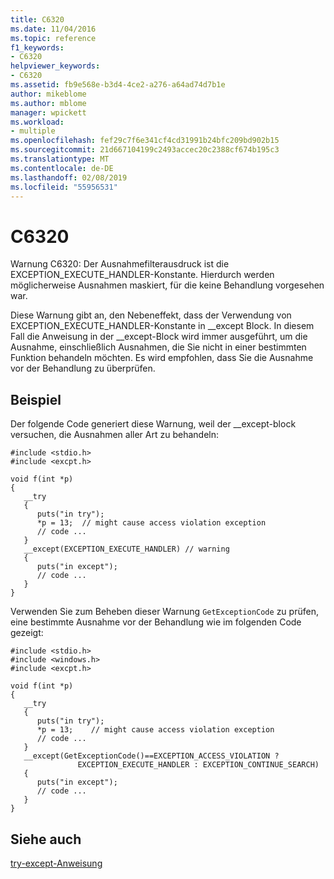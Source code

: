 ```yaml
---
title: C6320
ms.date: 11/04/2016
ms.topic: reference
f1_keywords:
- C6320
helpviewer_keywords:
- C6320
ms.assetid: fb9e568e-b3d4-4ce2-a276-a64ad74d7b1e
author: mikeblome
ms.author: mblome
manager: wpickett
ms.workload:
- multiple
ms.openlocfilehash: fef29c7f6e341cf4cd31991b24bfc209bd902b15
ms.sourcegitcommit: 21d667104199c2493accec20c2388cf674b195c3
ms.translationtype: MT
ms.contentlocale: de-DE
ms.lasthandoff: 02/08/2019
ms.locfileid: "55956531"
---
```

# <a name="c6320"></a>C6320
Warnung C6320: Der Ausnahmefilterausdruck ist die EXCEPTION_EXECUTE_HANDLER-Konstante. Hierdurch werden möglicherweise Ausnahmen maskiert, für die keine Behandlung vorgesehen war.

 Diese Warnung gibt an, den Nebeneffekt, dass der Verwendung von EXCEPTION_EXECUTE_HANDLER-Konstante in __except Block. In diesem Fall die Anweisung in der \__except-Block wird immer ausgeführt, um die Ausnahme, einschließlich Ausnahmen, die Sie nicht in einer bestimmten Funktion behandeln möchten. Es wird empfohlen, dass Sie die Ausnahme vor der Behandlung zu überprüfen.

## <a name="example"></a>Beispiel
 Der folgende Code generiert diese Warnung, weil der __except-block versuchen, die Ausnahmen aller Art zu behandeln:

```
#include <stdio.h>
#include <excpt.h>

void f(int *p)
{
   __try
   {
      puts("in try");
      *p = 13;  // might cause access violation exception
      // code ...
   }
   __except(EXCEPTION_EXECUTE_HANDLER) // warning
   {
      puts("in except");
      // code ...
   }
}
```

 Verwenden Sie zum Beheben dieser Warnung `GetExceptionCode` zu prüfen, eine bestimmte Ausnahme vor der Behandlung wie im folgenden Code gezeigt:

```
#include <stdio.h>
#include <windows.h>
#include <excpt.h>

void f(int *p)
{
   __try
   {
      puts("in try");
      *p = 13;    // might cause access violation exception
      // code ...
   }
   __except(GetExceptionCode()==EXCEPTION_ACCESS_VIOLATION ?
               EXCEPTION_EXECUTE_HANDLER : EXCEPTION_CONTINUE_SEARCH)
   {
      puts("in except");
      // code ...
   }
}
```

## <a name="see-also"></a>Siehe auch
 [try-except-Anweisung](/cpp/cpp/try-except-statement)